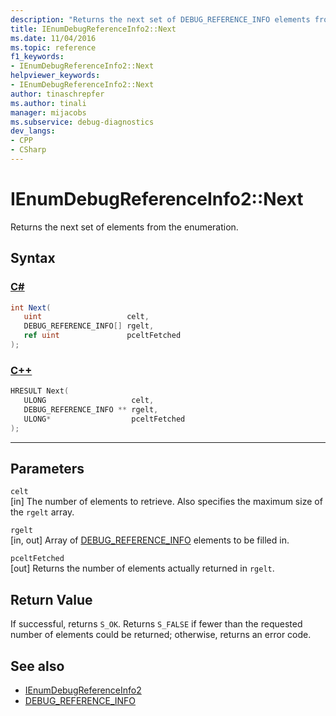 ```yaml
---
description: "Returns the next set of DEBUG_REFERENCE_INFO elements from the enumeration."
title: IEnumDebugReferenceInfo2::Next
ms.date: 11/04/2016
ms.topic: reference
f1_keywords:
- IEnumDebugReferenceInfo2::Next
helpviewer_keywords:
- IEnumDebugReferenceInfo2::Next
author: tinaschrepfer
ms.author: tinali
manager: mijacobs
ms.subservice: debug-diagnostics
dev_langs:
- CPP
- CSharp
---
```

# IEnumDebugReferenceInfo2::Next

Returns the next set of elements from the enumeration.

## Syntax

### [C#](#tab/csharp)
```csharp
int Next(
   uint                   celt,
   DEBUG_REFERENCE_INFO[] rgelt,
   ref uint               pceltFetched
);
```
### [C++](#tab/cpp)
```cpp
HRESULT Next(
   ULONG                   celt,
   DEBUG_REFERENCE_INFO ** rgelt,
   ULONG*                  pceltFetched
);
```
---

## Parameters
`celt`\
[in] The number of elements to retrieve. Also specifies the maximum size of the `rgelt` array.

`rgelt`\
[in, out] Array of [DEBUG_REFERENCE_INFO](../../../extensibility/debugger/reference/debug-reference-info.md) elements to be filled in.

`pceltFetched`\
[out] Returns the number of elements actually returned in `rgelt`.

## Return Value
 If successful, returns `S_OK`. Returns `S_FALSE` if fewer than the requested number of elements could be returned; otherwise, returns an error code.

## See also
- [IEnumDebugReferenceInfo2](../../../extensibility/debugger/reference/ienumdebugreferenceinfo2.md)
- [DEBUG_REFERENCE_INFO](../../../extensibility/debugger/reference/debug-reference-info.md)
